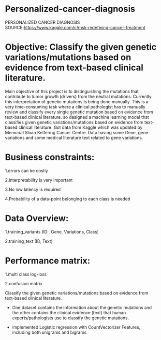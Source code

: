# Personalized-cancer-diagnosis


PERSONALIZED CANCER DIAGNOSIS SOURCE:https://www.kaggle.com/c/msk-redefining-cancer-treatment

# Objective: Classify the given genetic variations/mutations based on evidence from text-based clinical literature.
Main objective of this project is to distinguishing the mutations that contribute to tumor growth (drivers) from the neutral mutations. Currently this interpretation of genetic mutations is being done manually. This is a very time-consuming task where a clinical pathologist has to manually review and classify every single genetic mutation based on evidence from text-based clinical literature. so designed a machine learning model that classifies given genetic variations/mutations based on evidence from text-based clinical literature. Got data from Kaggle which was updated by Memorial Sloan Kettering Cancer Centre. Data having some Gene, gene variations and some medical literature text related to gene variations.


# Business constraints:

1.errors can be costly 

2.interpretability is very important 

3.No low latency is required

4.Probability of a data-point belonging to each class is needed

# Data Overview:

1.training_variants (ID , Gene, Variations, Class) 

2.training_text (ID, Text)

# Performance matrix: 

1.multi class log-loss 

2.confusion matrix



Classify the given genetic variations/mutations based on evidence from text-based clinical literature.


- One dataset contains the information about the genetic mutations and the other contains the clinical evidence (text) that human experts/pathologists use to classify the genetic mutations. 


- Implemented Logistic regression with CountVectorizer Features, including both unigrams and bigrams.
